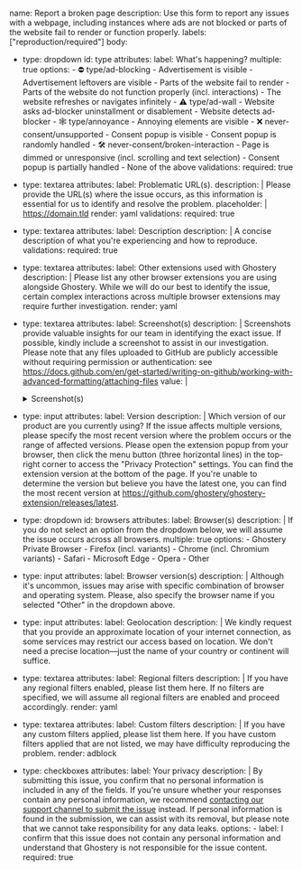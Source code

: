 name: Report a broken page
description: Use this form to report any issues with a webpage, including instances where ads are not blocked or parts of the website fail to render or function properly.
labels: ["reproduction/required"]
body:
  - type: dropdown
    id: type
    attributes:
      label: What's happening?
      multiple: true
      options:
        - ⛔️ type/ad-blocking
        - Advertisement is visible
        - Advertisement leftovers are visible
        - Parts of the website fail to render
        - Parts of the website do not function properly (incl. interactions)
        - The website refreshes or navigates infinitely
        - ⚠️ type/ad-wall
        - Website asks ad-blocker uninstallment or disablement
        - Website detects ad-blocker
        - 🕸️ type/annoyance
        - Annoying elements are visible
        - ❌ never-consent/unsupported
        - Consent popup is visible
        - Consent popup is randomly handled
        - 🛠️ never-consent/broken-interaction
        - Page is dimmed or unresponsive (incl. scrolling and text selection)
        - Consent popup is partially handled
        - None of the above
    validations:
      required: true
  - type: textarea
    attributes:
      label: Problematic URL(s).
      description: |
        Please provide the URL(s) where the issue occurs, as this information is essential for us to identify and resolve the problem.
      placeholder: |
        https://domain.tld
      render: yaml
    validations:
      required: true
  - type: textarea
    attributes:
      label: Description
      description: |
        A concise description of what you're experiencing and how to reproduce.
    validations:
      required: true
  - type: textarea
    attributes:
      label: Other extensions used with Ghostery
      description: |
        Please list any other browser extensions you are using alongside Ghostery.
        While we will do our best to identify the issue, certain complex interactions across multiple browser extensions may require further investigation.
      render: yaml
  - type: textarea
    attributes:
      label: Screenshot(s)
      description: |
        Screenshots provide valuable insights for our team in identifying the exact issue. If possible, kindly include a screenshot to assist in our investigation.
        Please note that any files uploaded to GitHub are publicly accessible without requiring permission or authentication: see https://docs.github.com/en/get-started/writing-on-github/working-with-advanced-formatting/attaching-files
      value: |
        <details>
        <summary>Screenshot(s)</summary>
        <!-- PUT YOUR SCREENSHOTS BELOW -->

        <!-- END OF SCREENSHOTS -->
        </details>
  - type: input
    attributes:
      label: Version
      description: |
        Which version of our product are you currently using?
        If the issue affects multiple versions, please specify the most recent version where the problem occurs or the range of affected versions.
        Please open the extension popup from your browser, then click the menu button (three horizontal lines) in the top-right corner to access the "Privacy Protection" settings.
        You can find the extension version at the bottom of the page.
        If you're unable to determine the version but believe you have the latest one, you can find the most recent version at https://github.com/ghostery/ghostery-extension/releases/latest.
  - type: dropdown
    id: browsers
    attributes:
      label: Browser(s)
      description: |
        If you do not select an option from the dropdown below, we will assume the issue occurs across all browsers.
      multiple: true
      options:
        - Ghostery Private Browser
        - Firefox (incl. variants)
        - Chrome (incl. Chromium variants)
        - Safari
        - Microsoft Edge
        - Opera
        - Other
  - type: input
    attributes:
      label: Browser version(s)
      description: |
        Although it's uncommon, issues may arise with specific combination of browser and operating system.
        Please, also specify the browser name if you selected "Other" in the dropdown above.
  - type: input
    attributes:
      label: Geolocation
      description: |
        We kindly request that you provide an approximate location of your internet connection, as some services may restrict our access based on location.
        We don't need a precise location—just the name of your country or continent will suffice.
  - type: textarea
    attributes:
      label: Regional filters
      description: |
        If you have any regional filters enabled, please list them here.
        If no filters are specified, we will assume all regional filters are enabled and proceed accordingly.
      render: yaml
  - type: textarea
    attributes:
      label: Custom filters
      description: |
        If you have any custom filters applied, please list them here.
        If you have custom filters applied that are not listed, we may have difficulty reproducing the problem.
      render: adblock
  - type: checkboxes
    attributes:
      label: Your privacy
      description: |
        By submitting this issue, you confirm that no personal information is included in any of the fields.
        If you're unsure whether your responses contain any personal information, we recommend [contacting our support channel to submit the issue](https://www.ghostery.com/support) instead.
        If personal information is found in the submission, we can assist with its removal, but please note that we cannot take responsibility for any data leaks.
      options:
        - label: I confirm that this issue does not contain any personal information and understand that Ghostery is not responsible for the issue content.
          required: true
